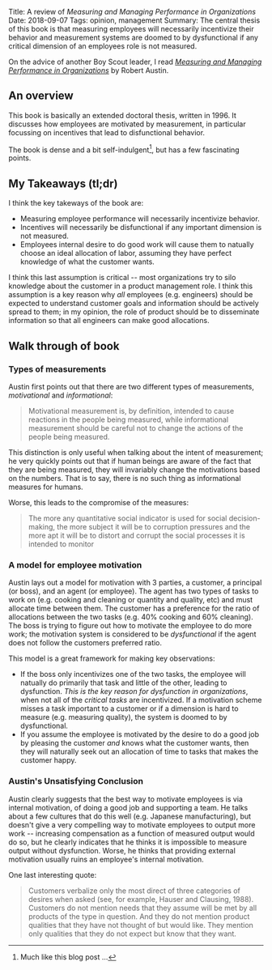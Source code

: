 Title: A review of <em>Measuring and Managing Performance in Organizations</em>
Date: 2018-09-07
Tags: opinion, management
Summary: The central thesis of this book is that measuring employees will necessarily incentivize their behavior and measurement systems are doomed to by dysfunctional if any critical dimension of an employees role is not measured.

On the advice of another Boy Scout leader, I read [_Measuring and Managing Performance in Organizations_](https://smile.amazon.com/dp/B00DY3KQX6) by Robert Austin. 

## An overview

This book is basically an extended doctoral thesis, written in 1996. It
discusses how employees are motivated by measurement, in particular focussing
on incentives that lead to disfunctional behavior.

The book is dense and a bit self-indulgent[^1], but has a few fascinating points.

[^1]: Much like this blog post ...


## My Takeaways (tl;dr)

I think the key takeways of the book are:

 - Measuring employee performance will necessarily incentivize behavior.
 - Incentives will necessarily be disfunctional if any important
   dimension is not measured.
 - Employees internal desire to do good work will cause them to natually choose
   an ideal allocation of labor, assuming they have perfect knowledge of what
   the customer wants.

I think this last assumption is critical -- most organizations try to silo
knowledge about the customer in a product management role. I think this
assumption is a key reason why _all_ employees (e.g. engineers) should be
expected to understand customer goals and information should be actively spread
to them; in my opinion, the role of product should be to disseminate information
so that all engineers can make good allocations.

## Walk through of book

### Types of measurements

Austin first points out that there are two different types of measurements,
_motivational_ and _informational_:

> Motivational measurement is, by definition, intended to cause reactions in the people being measured, while informational measurement should be careful not to change the actions of the people being measured.

This distinction is only useful when talking about the intent of measurement;
he very quickly points out that if human beings are aware of the fact that they
are being measured, they will invariably change the motivations based on the
numbers. That is to say, there is no such thing as informational measures for
humans.

Worse, this leads to the compromise of the measures:

> The more any quantitative social indicator is used for social decision-making, the more subject it will be to corruption pressures and the more apt it will be to distort and corrupt the social processes it is intended to monitor

### A model for employee motivation

Austin lays out a model for motivation with 3 parties, a customer, a principal
(or boss), and an agent (or employee). The agent has two types of tasks to work
on (e.g. cooking and cleaning or quantity and quality, etc) and must allocate 
time between them. The customer has a preference for the ratio of allocations 
between the two tasks (e.g. 40% cooking and 60% cleaning). The boss is
trying to figure out how to motivate the employee to do more work; 
the motivation system is considered to be _dysfunctional_ if the 
agent does not follow the customers preferred ratio.

This model is a great framework for making key observations:
 - If the boss only incentivizes one of the two tasks, the employee will 
   natually do primarily that task and little of the other, leading to 
   dysfunction. _This is the key reason for dysfunction in organizations_, 
   when not all of the _critical tasks_ are incentivized. If a motivation
   scheme misses a task important to a customer or if a dimension is hard to 
   measure (e.g. measuring quality), the system is doomed to by dysfunctional.
 - If you assume the employee is motivated by the desire to do a good job
   by pleasing the customer _and_ knows what the customer wants,
   then they will naturally seek out an allocation of time to tasks that 
   makes the customer happy.

### Austin's Unsatisfying Conclusion

Austin clearly suggests that the best way to motivate employees is via internal
motivation, of doing a good job and supporting a team. He talks about a few
cultures that do this well (e.g. Japanese manufacturing), but doesn't give a
very compelling way to motivate employees to output more work -- increasing
compensation as a function of measured output would do so, but he clearly
indicates that he thinks it is impossible to measure output without
dysfunction. Worse, he thinks that providing external motivation usually ruins
an employee's internal motivation.

One last interesting quote:

> Customers verbalize only the most direct of three categories of desires when asked (see, for example, Hauser and Clausing, 1988). Customers do not mention needs that they assume will be met by all products of the type in question. And they do not mention product qualities that they have not thought of but would like. They mention only qualities that they do not expect but know that they want.



